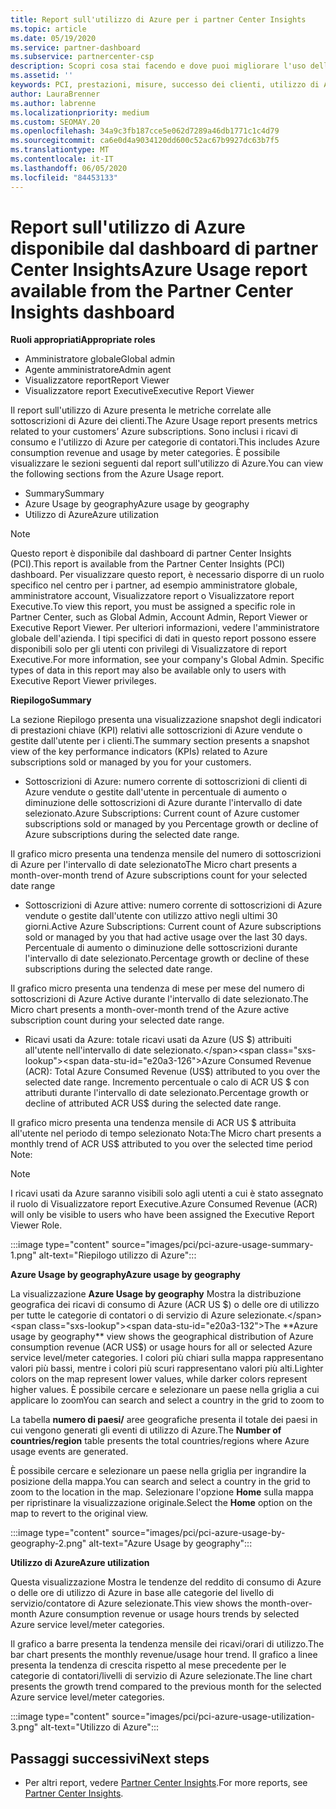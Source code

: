```yaml
---
title: Report sull'utilizzo di Azure per i partner Center Insights
ms.topic: article
ms.date: 05/19/2020
ms.service: partner-dashboard
ms.subservice: partnercenter-csp
description: Scopri cosa stai facendo e dove puoi migliorare l'uso delle sottoscrizioni di Azure che Vendi o Gestisci per i tuoi clienti.
ms.assetid: ''
keywords: PCI, prestazioni, misure, successo dei clienti, utilizzo di Azure, sottoscrizioni, analisi, report
author: LauraBrenner
ms.author: labrenne
ms.localizationpriority: medium
ms.custom: SEOMAY.20
ms.openlocfilehash: 34a9c3fb187cce5e062d7289a46db1771c1c4d79
ms.sourcegitcommit: ca6e0d4a9034120dd600c52ac67b9927dc63b7f5
ms.translationtype: MT
ms.contentlocale: it-IT
ms.lasthandoff: 06/05/2020
ms.locfileid: "84453133"
---
```

# <a name="azure-usage-report-available-from-the-partner-center-insights-dashboard"></a><span data-ttu-id="e20a3-104">Report sull'utilizzo di Azure disponibile dal dashboard di partner Center Insights</span><span class="sxs-lookup"><span data-stu-id="e20a3-104">Azure Usage report available from the Partner Center Insights dashboard</span></span>

<span data-ttu-id="e20a3-105">**Ruoli appropriati**</span><span class="sxs-lookup"><span data-stu-id="e20a3-105">**Appropriate roles**</span></span>
- <span data-ttu-id="e20a3-106">Amministratore globale</span><span class="sxs-lookup"><span data-stu-id="e20a3-106">Global admin</span></span>
- <span data-ttu-id="e20a3-107">Agente amministratore</span><span class="sxs-lookup"><span data-stu-id="e20a3-107">Admin agent</span></span>
- <span data-ttu-id="e20a3-108">Visualizzatore report</span><span class="sxs-lookup"><span data-stu-id="e20a3-108">Report Viewer</span></span>
- <span data-ttu-id="e20a3-109">Visualizzatore report Executive</span><span class="sxs-lookup"><span data-stu-id="e20a3-109">Executive Report Viewer</span></span>

<span data-ttu-id="e20a3-110">Il report sull'utilizzo di Azure presenta le metriche correlate alle sottoscrizioni di Azure dei clienti.</span><span class="sxs-lookup"><span data-stu-id="e20a3-110">The Azure Usage report presents metrics related to your customers’ Azure subscriptions.</span></span> <span data-ttu-id="e20a3-111">Sono inclusi i ricavi di consumo e l'utilizzo di Azure per categorie di contatori.</span><span class="sxs-lookup"><span data-stu-id="e20a3-111">This includes Azure consumption revenue and usage by meter categories.</span></span> <span data-ttu-id="e20a3-112">È possibile visualizzare le sezioni seguenti dal report sull'utilizzo di Azure.</span><span class="sxs-lookup"><span data-stu-id="e20a3-112">You can view the following sections from the Azure Usage report.</span></span>

- <span data-ttu-id="e20a3-113">Summary</span><span class="sxs-lookup"><span data-stu-id="e20a3-113">Summary</span></span>
- <span data-ttu-id="e20a3-114">Azure Usage by geography</span><span class="sxs-lookup"><span data-stu-id="e20a3-114">Azure usage by geography</span></span>
- <span data-ttu-id="e20a3-115">Utilizzo di Azure</span><span class="sxs-lookup"><span data-stu-id="e20a3-115">Azure utilization</span></span>

 > [!NOTE]
 > <span data-ttu-id="e20a3-116">Questo report è disponibile dal dashboard di partner Center Insights (PCI).</span><span class="sxs-lookup"><span data-stu-id="e20a3-116">This report is available from the Partner Center Insights (PCI) dashboard.</span></span> <span data-ttu-id="e20a3-117">Per visualizzare questo report, è necessario disporre di un ruolo specifico nel centro per i partner, ad esempio amministratore globale, amministratore account, Visualizzatore report o Visualizzatore report Executive.</span><span class="sxs-lookup"><span data-stu-id="e20a3-117">To view this report, you must be assigned a specific role in Partner Center, such as Global Admin, Account Admin, Report Viewer or Executive Report Viewer.</span></span> <span data-ttu-id="e20a3-118">Per ulteriori informazioni, vedere l'amministratore globale dell'azienda. I tipi specifici di dati in questo report possono essere disponibili solo per gli utenti con privilegi di Visualizzatore di report Executive.</span><span class="sxs-lookup"><span data-stu-id="e20a3-118">For more information, see your company's Global Admin. Specific types of data in this report may also be available only to users with Executive Report Viewer privileges.</span></span>

<span data-ttu-id="e20a3-119">**Riepilogo**</span><span class="sxs-lookup"><span data-stu-id="e20a3-119">**Summary**</span></span>

<span data-ttu-id="e20a3-120">La sezione Riepilogo presenta una visualizzazione snapshot degli indicatori di prestazioni chiave (KPI) relativi alle sottoscrizioni di Azure vendute o gestite dall'utente per i clienti.</span><span class="sxs-lookup"><span data-stu-id="e20a3-120">The summary section presents a snapshot view of the key performance indicators (KPIs) related to Azure subscriptions sold or managed by you for your customers.</span></span>  

- <span data-ttu-id="e20a3-121">Sottoscrizioni di Azure: numero corrente di sottoscrizioni di clienti di Azure vendute o gestite dall'utente in percentuale di aumento o diminuzione delle sottoscrizioni di Azure durante l'intervallo di date selezionato.</span><span class="sxs-lookup"><span data-stu-id="e20a3-121">Azure Subscriptions: Current count of Azure customer subscriptions sold or managed by you Percentage growth or decline of Azure subscriptions during the selected date range.</span></span>

<span data-ttu-id="e20a3-122">Il grafico micro presenta una tendenza mensile del numero di sottoscrizioni di Azure per l'intervallo di date selezionato</span><span class="sxs-lookup"><span data-stu-id="e20a3-122">The Micro chart presents a month-over-month trend of Azure subscriptions count for your selected date range</span></span>
- <span data-ttu-id="e20a3-123">Sottoscrizioni di Azure attive: numero corrente di sottoscrizioni di Azure vendute o gestite dall'utente con utilizzo attivo negli ultimi 30 giorni.</span><span class="sxs-lookup"><span data-stu-id="e20a3-123">Active Azure Subscriptions: Current count of Azure subscriptions sold or managed by you that had active usage over the last 30 days.</span></span>
<span data-ttu-id="e20a3-124">Percentuale di aumento o diminuzione delle sottoscrizioni durante l'intervallo di date selezionato.</span><span class="sxs-lookup"><span data-stu-id="e20a3-124">Percentage growth or decline of these subscriptions during the selected date range.</span></span>

<span data-ttu-id="e20a3-125">Il grafico micro presenta una tendenza di mese per mese del numero di sottoscrizioni di Azure Active durante l'intervallo di date selezionato.</span><span class="sxs-lookup"><span data-stu-id="e20a3-125">The Micro chart presents a month-over-month trend of the Azure active subscription count during your selected date range.</span></span>

- <span data-ttu-id="e20a3-126">Ricavi usati da Azure: totale ricavi usati da Azure (US $) attribuiti all'utente nell'intervallo di date selezionato.</span><span class="sxs-lookup"><span data-stu-id="e20a3-126">Azure Consumed Revenue (ACR): Total Azure Consumed Revenue (US$) attributed to you over the selected date range.</span></span>
<span data-ttu-id="e20a3-127">Incremento percentuale o calo di ACR US $ con attributi durante l'intervallo di date selezionato.</span><span class="sxs-lookup"><span data-stu-id="e20a3-127">Percentage growth or decline of attributed ACR US$ during the selected date range.</span></span> 

<span data-ttu-id="e20a3-128">Il grafico micro presenta una tendenza mensile di ACR US $ attribuita all'utente nel periodo di tempo selezionato Nota:</span><span class="sxs-lookup"><span data-stu-id="e20a3-128">The Micro chart presents a monthly trend of ACR US$ attributed to you over the selected time period Note:</span></span> 

> [!NOTE]
 > <span data-ttu-id="e20a3-129">I ricavi usati da Azure saranno visibili solo agli utenti a cui è stato assegnato il ruolo di Visualizzatore report Executive.</span><span class="sxs-lookup"><span data-stu-id="e20a3-129">Azure Consumed Revenue (ACR) will only be visible to users who have been assigned the Executive Report Viewer Role.</span></span>

:::image type="content" source="images/pci/pci-azure-usage-summary-1.png" alt-text="Riepilogo utilizzo di Azure":::

<span data-ttu-id="e20a3-131">**Azure Usage by geography**</span><span class="sxs-lookup"><span data-stu-id="e20a3-131">**Azure usage by geography**</span></span>

<span data-ttu-id="e20a3-132">La visualizzazione **Azure Usage by geography** Mostra la distribuzione geografica dei ricavi di consumo di Azure (ACR US $) o delle ore di utilizzo per tutte le categorie di contatori o di servizio di Azure selezionate.</span><span class="sxs-lookup"><span data-stu-id="e20a3-132">The **Azure usage by geography** view shows the geographical distribution of Azure consumption revenue (ACR US$) or usage hours for all or selected Azure service level/meter categories.</span></span> <span data-ttu-id="e20a3-133">I colori più chiari sulla mappa rappresentano valori più bassi, mentre i colori più scuri rappresentano valori più alti.</span><span class="sxs-lookup"><span data-stu-id="e20a3-133">Lighter colors on the map represent lower values, while darker colors represent higher values.</span></span> <span data-ttu-id="e20a3-134">È possibile cercare e selezionare un paese nella griglia a cui applicare lo zoom</span><span class="sxs-lookup"><span data-stu-id="e20a3-134">You can search and select a country in the grid to zoom to</span></span> 

<span data-ttu-id="e20a3-135">La tabella **numero di paesi/** aree geografiche presenta il totale dei paesi in cui vengono generati gli eventi di utilizzo di Azure.</span><span class="sxs-lookup"><span data-stu-id="e20a3-135">The **Number of countries/region** table presents the total countries/regions where Azure usage events are generated.</span></span>

<span data-ttu-id="e20a3-136">È possibile cercare e selezionare un paese nella griglia per ingrandire la posizione della mappa.</span><span class="sxs-lookup"><span data-stu-id="e20a3-136">You can search and select a country in the grid to zoom to the location in the map.</span></span> <span data-ttu-id="e20a3-137">Selezionare l'opzione **Home** sulla mappa per ripristinare la visualizzazione originale.</span><span class="sxs-lookup"><span data-stu-id="e20a3-137">Select the **Home** option on the map to revert to the original view.</span></span>

:::image type="content" source="images/pci/pci-azure-usage-by-geography-2.png" alt-text="Azure Usage by geography":::

<span data-ttu-id="e20a3-139">**Utilizzo di Azure**</span><span class="sxs-lookup"><span data-stu-id="e20a3-139">**Azure utilization**</span></span>

<span data-ttu-id="e20a3-140">Questa visualizzazione Mostra le tendenze del reddito di consumo di Azure o delle ore di utilizzo di Azure in base alle categorie del livello di servizio/contatore di Azure selezionate.</span><span class="sxs-lookup"><span data-stu-id="e20a3-140">This view shows the month-over-month Azure consumption revenue or usage hours trends by selected Azure service level/meter categories.</span></span> 

<span data-ttu-id="e20a3-141">Il grafico a barre presenta la tendenza mensile dei ricavi/orari di utilizzo.</span><span class="sxs-lookup"><span data-stu-id="e20a3-141">The bar chart presents the monthly revenue/usage hour trend.</span></span> <span data-ttu-id="e20a3-142">Il grafico a linee presenta la tendenza di crescita rispetto al mese precedente per le categorie di contatori/livelli di servizio di Azure selezionate.</span><span class="sxs-lookup"><span data-stu-id="e20a3-142">The line chart presents the growth trend compared to the previous month for the selected Azure service level/meter categories.</span></span>

:::image type="content" source="images/pci/pci-azure-usage-utilization-3.png" alt-text="Utilizzo di Azure":::

## <a name="next-steps"></a><span data-ttu-id="e20a3-144">Passaggi successivi</span><span class="sxs-lookup"><span data-stu-id="e20a3-144">Next steps</span></span>

- <span data-ttu-id="e20a3-145">Per altri report, vedere [Partner Center Insights](partner-center-insights.md).</span><span class="sxs-lookup"><span data-stu-id="e20a3-145">For more reports, see [Partner Center Insights](partner-center-insights.md).</span></span>
